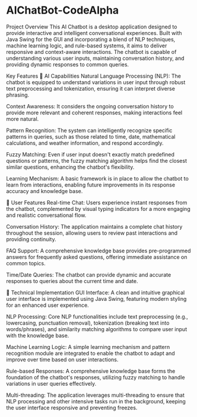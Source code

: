 # AIChatBot-CodeAlpha
Project Overview
This AI Chatbot is a desktop application designed to provide interactive and intelligent conversational experiences. Built with Java Swing for the GUI and incorporating a blend of NLP techniques, machine learning logic, and rule-based systems, it aims to deliver responsive and context-aware interactions. The chatbot is capable of understanding various user inputs, maintaining conversation history, and providing dynamic responses to common queries.

Key Features
🧠 AI Capabilities
Natural Language Processing (NLP): The chatbot is equipped to understand variations in user input through robust text preprocessing and tokenization, ensuring it can interpret diverse phrasing.

Context Awareness: It considers the ongoing conversation history to provide more relevant and coherent responses, making interactions feel more natural.

Pattern Recognition: The system can intelligently recognize specific patterns in queries, such as those related to time, date, mathematical calculations, and weather information, and respond accordingly.

Fuzzy Matching: Even if user input doesn't exactly match predefined questions or patterns, the fuzzy matching algorithm helps find the closest similar questions, enhancing the chatbot's flexibility.

Learning Mechanism: A basic framework is in place to allow the chatbot to learn from interactions, enabling future improvements in its response accuracy and knowledge base.

💬 User Features
Real-time Chat: Users experience instant responses from the chatbot, complemented by visual typing indicators for a more engaging and realistic conversational flow.

Conversation History: The application maintains a complete chat history throughout the session, allowing users to review past interactions and providing continuity.

FAQ Support: A comprehensive knowledge base provides pre-programmed answers for frequently asked questions, offering immediate assistance on common topics.

Time/Date Queries: The chatbot can provide dynamic and accurate responses to queries about the current time and date.

🔧 Technical Implementation
GUI Interface: A clean and intuitive graphical user interface is implemented using Java Swing, featuring modern styling for an enhanced user experience.

NLP Processing: Core NLP functionalities include text preprocessing (e.g., lowercasing, punctuation removal), tokenization (breaking text into words/phrases), and similarity matching algorithms to compare user input with the knowledge base.

Machine Learning Logic: A simple learning mechanism and pattern recognition module are integrated to enable the chatbot to adapt and improve over time based on user interactions.

Rule-based Responses: A comprehensive knowledge base forms the foundation of the chatbot's responses, utilizing fuzzy matching to handle variations in user queries effectively.

Multi-threading: The application leverages multi-threading to ensure that NLP processing and other intensive tasks run in the background, keeping the user interface responsive and preventing freezes.

